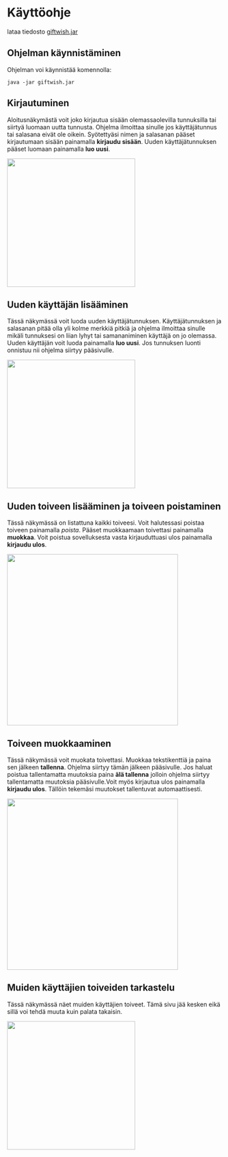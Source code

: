 # Käyttöohje

lataa tiedosto [giftwish.jar]()

## Ohjelman käynnistäminen

Ohjelman voi käynnistää komennolla:

```
java -jar giftwish.jar
```

## Kirjautuminen
Aloitusnäkymästä voit joko kirjautua sisään olemassaolevilla tunnuksilla tai siirtyä luomaan uutta tunnusta. Ohjelma ilmoittaa sinulle jos käyttäjätunnus tai salasana eivät ole oikein.
Syötettyäsi nimen ja salasanan pääset kirjautumaan sisään painamalla __kirjaudu sisään__.
Uuden käyttäjätunnuksen pääset luomaan painamalla __luo uusi__.

<img src="https://github.com/NooraVino/ot-harjoitustyo/blob/master/GiftWish/Dokumentointi/arkkitehtuuri/kirjautuminen.png" width="300">

## Uuden käyttäjän lisääminen
Tässä näkymässä voit luoda uuden käyttäjätunnuksen. Käyttäjätunnuksen ja salasanan pitää olla yli kolme merkkiä pitkiä ja ohjelma ilmoittaa sinulle mikäli tunnuksesi on liian lyhyt tai samananiminen käyttäjä on jo olemassa. Uuden käyttäjän voit luoda painamalla __luo uusi__. Jos tunnuksen luonti onnistuu nii ohjelma siirtyy pääsivulle.

<img src="https://github.com/NooraVino/ot-harjoitustyo/blob/master/GiftWish/Dokumentointi/arkkitehtuuri/uusi_kayttaja.png" width="300">

## Uuden toiveen lisääminen ja toiveen poistaminen
Tässä näkymässä on listattuna kaikki toiveesi. Voit halutessasi poistaa toiveen painamalla _poista_. Pääset muokkaamaan toivettasi painamalla __muokkaa__. Voit poistua sovelluksesta vasta kirjauduttuasi ulos painamalla __kirjaudu ulos__.

<img src="https://github.com/NooraVino/ot-harjoitustyo/blob/master/GiftWish/Dokumentointi/arkkitehtuuri/pääsivu.png" width="400">

## Toiveen muokkaaminen
Tässä näkymässä voit muokata toivettasi. Muokkaa tekstikenttiä ja paina sen jälkeen __tallenna__. Ohjelma siirtyy tämän jälkeen pääsivulle. Jos haluat poistua tallentamatta muutoksia paina __älä tallenna__ jolloin ohjelma siirtyy tallentamatta muutoksia pääsivulle.Voit myös kirjautua ulos painamalla __kirjaudu ulos__. Tällöin tekemäsi muutokset tallentuvat automaattisesti.

<img src="https://github.com/NooraVino/ot-harjoitustyo/blob/master/GiftWish/Dokumentointi/arkkitehtuuri/muokkaus_sivu.png" width="400">

## Muiden käyttäjien toiveiden tarkastelu
Tässä näkymässä näet muiden käyttäjien toiveet. Tämä sivu jää kesken eikä sillä voi tehdä muuta kuin palata takaisin.

<img src="https://github.com/NooraVino/ot-harjoitustyo/blob/master/GiftWish/Dokumentointi/arkkitehtuuri/muiden_toiveet.png" width="300">

